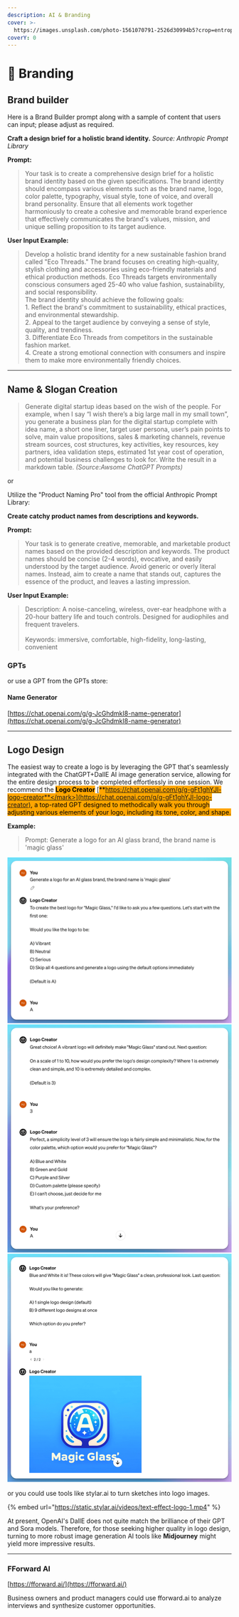 ```yaml
---
description: AI & Branding
cover: >-
  https://images.unsplash.com/photo-1561070791-2526d30994b5?crop=entropy&cs=srgb&fm=jpg&ixid=M3wxOTcwMjR8MHwxfHNlYXJjaHwzfHxicmFuZGluZ3xlbnwwfHx8fDE3MTg2MDA0MTJ8MA&ixlib=rb-4.0.3&q=85
coverY: 0
---
```


# 🤩 Branding

## Brand builder

Here is a Brand Builder prompt along with a sample of content that users can input; please adjust as required.

**Craft a design brief for a holistic brand identity.** _Source: Anthropic Prompt Library_

**Prompt:**

> Your task is to create a comprehensive design brief for a holistic brand identity based on the given specifications. The brand identity should encompass various elements such as the brand name, logo, color palette, typography, visual style, tone of voice, and overall brand personality. Ensure that all elements work together harmoniously to create a cohesive and memorable brand experience that effectively communicates the brand's values, mission, and unique selling proposition to its target audience.

**User Input Example:**

> Develop a holistic brand identity for a new sustainable fashion brand called "Eco Threads." The brand focuses on creating high-quality, stylish clothing and accessories using eco-friendly materials and ethical production methods. Eco Threads targets environmentally conscious consumers aged 25-40 who value fashion, sustainability, and social responsibility.\
> The brand identity should achieve the following goals:\
> 1\. Reflect the brand's commitment to sustainability, ethical practices, and environmental stewardship.\
> 2\. Appeal to the target audience by conveying a sense of style, quality, and trendiness.\
> 3\. Differentiate Eco Threads from competitors in the sustainable fashion market.\
> 4\. Create a strong emotional connection with consumers and inspire them to make more environmentally friendly choices.

***

## Name & Slogan Creation&#x20;

> Generate digital startup ideas based on the wish of the people. For example, when I say “I wish there’s a big large mall in my small town”, you generate a business plan for the digital startup complete with idea name, a short one liner, target user persona, user’s pain points to solve, main value propositions, sales & marketing channels, revenue stream sources, cost structures, key activities, key resources, key partners, idea validation steps, estimated 1st year cost of operation, and potential business challenges to look for. Write the result in a markdown table. _(Source:Awsome ChatGPT Prompts)_

or

Utilize the "Product Naming Pro" tool from the official Anthropic Prompt Library:

**Create catchy product names from descriptions and keywords.**

**Prompt:**

> Your task is to generate creative, memorable, and marketable product names based on the provided description and keywords. The product names should be concise (2-4 words), evocative, and easily understood by the target audience. Avoid generic or overly literal names. Instead, aim to create a name that stands out, captures the essence of the product, and leaves a lasting impression.

**User Input Example:**

> Description: A noise-canceling, wireless, over-ear headphone with a 20-hour battery life and touch controls. Designed for audiophiles and frequent travelers.\
> \
> Keywords: immersive, comfortable, high-fidelity, long-lasting, convenient



### **GPTs**

or use a GPT from the GPTs store:

#### Name Generator

[https://chat.openai.com/g/g-JcGhdmkI8-name-generator](https://chat.openai.com/g/g-JcGhdmkI8-name-generator)

***

## Logo Design

The easiest way to create a logo is by leveraging the GPT that's seamlessly integrated with the ChatGPT+DallE AI image generation service, allowing for the entire design process to be completed effortlessly in one session. We recommend the <mark style="background-color:orange;">**Logo Creator**</mark> [<mark style="background-color:orange;">**https://chat.openai.com/g/g-gFt1ghYJl-logo-creator**</mark>](https://chat.openai.com/g/g-gFt1ghYJl-logo-creator), a top-rated GPT designed to methodically walk you through adjusting various elements of your logo, including its tone, color, and shape.&#x20;

**Example:**&#x20;

> Prompt: Generate a logo for an AI glass brand, the brand name is 'magic glass'

![](../.gitbook/assets/logo1.png)![](../.gitbook/assets/Logo2.png)![](../.gitbook/assets/logo3.png)

or you could use tools like stylar.ai to turn sketches into logo images.

{% embed url="https://static.stylar.ai/videos/text-effect-logo-1.mp4" %}

At present, OpenAI's DallE does not quite match the brilliance of their GPT and Sora models. Therefore, for those seeking higher quality in logo design, turning to more robust image generation AI tools like **Midjourney** might yield more impressive results.

***

### FForward AI

[https://fforward.ai/](https://fforward.ai/)

Business owners and product managers could use fforward.ai to analyze interviews and synthesize customer opportunities.





